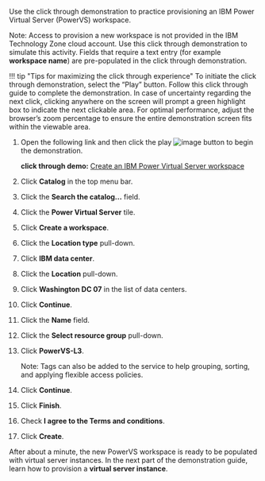 Use the click through demonstration to practice provisioning an IBM Power Virtual Server (PowerVS) workspace.

Note: Access to provision a new workspace is not provided in the IBM Technology Zone cloud account. Use this click through demonstration to simulate this activity. Fields that require a text entry (for example **workspace name**) are pre-populated in the click through demonstration.

!!! tip "Tips for maximizing the click through experience"
    To initiate the click through demonstration, select the “Play” button. Follow this click through guide to complete the demonstration. In case of uncertainty regarding the next click, clicking anywhere on the screen will prompt a green highlight box to indicate the next clickable area. For optimal performance, adjust the browser’s zoom percentage to ensure the entire demonstration screen fits within the viewable area.

1. Open the following link and then click the play ![image](https://github.com/user-attachments/assets/67789db8-fd6d-4d68-a26b-3a1d6c0b7e97) button to begin the demonstration.<br>

    **click through demo:** <a href="https://github.com/dpkshetty/TEST-SalesEnablement-PowerVS-L3/blob/main/docs/includes/Provisioning-a-Workspace/index.html" target ="_blank">Create an IBM Power Virtual Server workspace</a>

2. Click **Catalog** in the top menu bar.
3. Click the **Search the catalog...** field.
4. Click the **Power Virtual Server** tile.
5. Click **Create a workspace**.
6. Click the **Location type** pull-down.
7. Click **IBM data center**.
8. Click the **Location** pull-down.
9. Click **Washington DC 07** in the list of data centers.
10. Click **Continue**.
11. Click the **Name** field.
12. Click the **Select resource group** pull-down.
13. Click **PowerVS-L3**.
    
    Note: Tags can also be added to the service to help grouping, sorting, and applying flexible access policies.
    
14. Click **Continue**.
15. Click **Finish**.
16. Check **I agree to the Terms and conditions**.
17. Click **Create**.

After about a minute, the new PowerVS workspace is ready to be populated with virtual server instances. In the next part of the demonstration guide, learn how to provision a **virtual server instance**.
